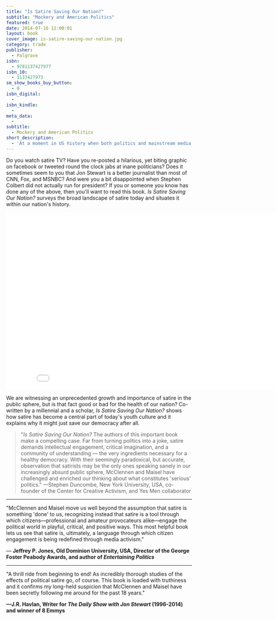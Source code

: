 ```yaml
---
title: "Is Satire Saving Our Nation?"
subtitle: "Mockery and American Politics"
featured: true
date: 2014-07-16 12:00:01
layout: book
cover_image: is-satire-saving-our-nation.jpg
category: trade
publisher:
  - Palgrave
isbn:
  - 9781137427977
isbn_10:
  - 1137427973
sm_show_books_buy_button:
  - 0
isbn_digital:
  -
isbn_kindle:
  -
meta_data:
  -
subtitle:
  - Mockery and American Politics
short_description:
  - 'At a moment in US history when both politics and mainstream media seem dangerously distant from reality, the voice of reason and the defense of democracy increasingly come from satirists. Co-written by a millennial and a scholar, <em>Is Satire Saving Our Nation? </em>shows how satire has become a central part of today’s youth culture and it explains why it might just save our democracy after all.'
---
```

Do you watch satire TV? Have you re-posted a hilarious, yet biting graphic on facebook or tweeted round the clock jabs at inane politicians? Does it sometimes seem to you that Jon Stewart is a better journalist than most of CNN, Fox, and MSNBC? And were you a bit disappointed when Stephen Colbert did not actually run for president? If you or someone you know has done any of the above, then you'll want to read this book. _Is Satire Saving Our Nation?_ surveys the broad landscape of satire today and situates it within our nation's history.

<iframe width="853" height="480" src="//www.youtube.com/embed/jMUYcr50RtE?rel=0&amp;showinfo=0" frameborder="0" allowfullscreen></iframe>

We are witnessing an unprecedented growth and importance of satire in the public sphere, but is that fact good or bad for the health of our nation? Co-written by a millennial and a scholar, _Is Satire Saving Our Nation?_ shows how satire has become a central part of today's youth culture and it explains why it might just save our democracy after all.



>"_Is Satire Saving Our Nation?_ The authors of this important book make a compelling case. Far from turning politics into a joke, satire demands intellectual engagement, critical imagination, and a community of understanding — the very ingredients necessary for a healthy democracy. With their seemingly paradoxical, but accurate, observation that satirists may be the only ones speaking sanely in our increasingly absurd public sphere, McClennen and Maisel have challenged and enriched our thinking about what constitutes 'serious' politics." —Stephen Duncombe, New York University, USA, co-founder of the Center for Creative Activism, and Yes Men collaborator

---

"McClennen and Maisel move us well beyond the assumption that satire is something 'done' to us, recognizing instead that satire is a tool through which citizens—professional and amateur provocateurs alike—engage the political world in playful, critical, and positive ways. This most helpful book lets us see that satire is, ultimately, a language through which citizen engagement is being redefined through media activism." 

— **Jeffrey P. Jones, Old Dominion University, USA, Director of the George Foster Peabody Awards, and author of _Entertaining Politics_**

---

"A thrill ride from beginning to end! As incredibly thorough studies of the effects of political satire go, of course. This book is loaded with truthiness and it confirms my long-held suspicion that McClennen and Maisel have been secretly following me around for the past 18 years." 

**—J.R. Havlan, Writer for _The Daily Show with Jon Stewart_ (1996-2014) and winner of 8 Emmys**


